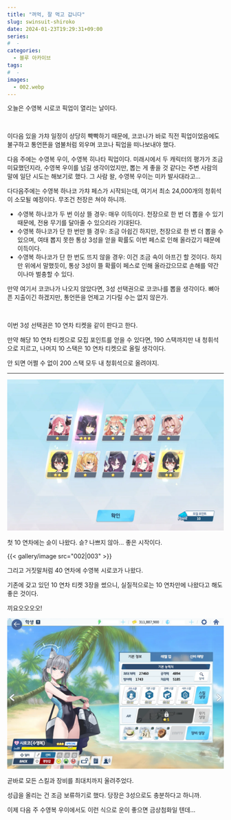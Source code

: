 ```yaml
---
title: "꺼억, 잘 먹고 갑니다"
slug: swinsuit-shiroko
date: 2024-01-23T19:29:31+09:00
series:
#  - 
categories:
  - 블루 아카이브
tags:
#  - 
images:
  - 002.webp
---
```


오늘은 수영복 시로코 픽업이 열리는 날이다.

&nbsp;

이다음 있을 가챠 일정이 상당히 빡빡하기 때문에, 코코나가 바로 직전 픽업이었음에도 불구하고 통언뜬을 염불처럼 외우며 코코나 픽업을 떠나보내야 했다.

다음 주에는 수영복 우이, 수영복 히나타 픽업이다.
미래시에서 두 캐릭터의 평가가 조금 미묘했던지라, 수영복 우이를 넘길 생각이었지만, 뽑는 게 좋을 것 같다는 주변 사람의 말에 일단 시도는 해보기로 했다. 그 사람 왈, 수영복 우이는 미카 발사대라고...

다다음주에는 수영복 하나코 가챠 페스가 시작되는데, 여기서 최소 24,000개의 청휘석이 소모될 예정이다. 무조건 천장은 쳐야 하니까.

* 수영복 하나코가 두 번 이상 뜰 경우:
  매우 이득이다. 천장으로 한 번 더 뽑을 수 있기 때문에, 전용 무기를 달아줄 수 있으리라 기대된다.
* 수영복 하나코가 단 한 번만 뜰 경우:
  조금 아쉽긴 하지만, 천장으로 한 번 더 뽑을 수 있으며, 여태 뽑지 못한 통상 3성을 얻을 확률도 이번 페스로 인해 올라갔기 때문에 이득이다.
* 수영복 하나코가 단 한 번도 뜨지 않을 경우:
  이건 조금 속이 아프긴 할 것이다. 하지만 위에서 말했듯이, 통상 3성이 뜰 확률이 페스로 인해 올라갔으므로 손해를 약간이나마 벌충할 수 있다.

만약 여기서 코코나가 나오지 않았다면, 3성 선택권으로 코코나를 뽑을 생각이다. 뼈아픈 지출이긴 하겠지만, 통언뜬을 언제고 기다릴 수는 없지 않은가.

&nbsp;

이번 3성 선택권은 10 연차 티켓을 같이 판다고 한다.

만약 해당 10 연차 티켓으로 모집 포인트를 얻을 수 있다면, 190 스택까지만 내 청휘석으로 지르고, 나머지 10 스택은 10 연차 티켓으로 올릴 생각이다.

안 되면 어쩔 수 없이 200 스택 모두 내 청휘석으로 올려야지.

***

![](001.webp)

첫 10 연차에는 슌이 나왔다. 슌? 나쁘지 않아... 좋은 시작이다.

{{< gallery/image src="002|003" >}}

그리고 거짓말처럼 40 연차에 수영복 시로코가 나왔다.

기존에 갖고 있던 10 연차 티켓 3장을 썼으니, 실질적으로는 10 연차만에 나왔다고 해도 좋은 것이다.

끼요오오오오!

![](004.webp)

곧바로 모든 스킬과 장비를 최대치까지 올려주었다.

성급을 올리는 건 조금 보류하기로 했다. 당장은 3성으로도 충분하다고 하니까.

이제 다음 주 수영복 우이에서도 이런 식으로 운이 좋으면 금상첨화일 텐데...
